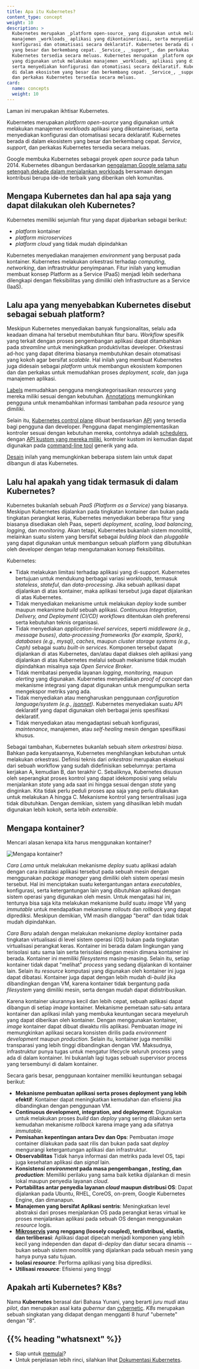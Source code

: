```yaml
---
title: Apa itu Kubernetes?
content_type: concept
weight: 10
description: >
  Kubernetes merupakan _platform open-source_ yang digunakan untuk melakukan
  manajemen _workloads_ aplikasi yang dikontainerisasi, serta menyediakan
  konfigurasi dan otomatisasi secara deklaratif. Kubernetes berada di dalam ekosistem
  yang besar dan berkembang cepat. _Service_, _support_, dan perkakas
  Kubernetes tersedia secara meluas. Kubernetes merupakan _platform open-source_ 
  yang digunakan untuk melakukan manajemen _workloads_ aplikasi yang dikontainerisasi, 
  serta menyediakan konfigurasi dan otomatisasi secara deklaratif. Kubernetes berada 
  di dalam ekosistem yang besar dan berkembang cepat. _Service_, _support_, 
  dan perkakas Kubernetes tersedia secara meluas.
card:
  name: concepts
  weight: 10
---
```


<!-- overview -->
Laman ini merupakan ikhtisar Kubernetes.


<!-- body -->
Kubernetes merupakan <i>platform open-source</i> yang digunakan untuk melakukan
manajemen <i>workloads</i> aplikasi yang dikontainerisasi, serta menyediakan
konfigurasi dan otomatisasi secara deklaratif. Kubernetes berada di dalam ekosistem
yang besar dan berkembang cepat. <i>Service</i>, <i>support</i>, dan perkakas
Kubernetes tersedia secara meluas.

Google membuka Kubernetes sebagai proyek <i>open source</i> pada tahun 2014.
Kubernetes dibangun berdasarkan [pengalaman Google selama satu setengah dekade dalam menjalankan workloads](https://research.google.com/pubs/pub43438.html)
bersamaan dengan kontribusi berupa ide-ide terbaik yang diberikan oleh komunitas.

## Mengapa Kubernetes dan hal apa saja yang dapat dilakukan oleh Kubernetes?

Kubernetes memiliki sejumlah fitur yang dapat dijabarkan sebagai berikut:

- <i>platform</i> kontainer
- <i>platform microservices</i>
- <i>platform cloud</i> yang tidak mudah dipindahkan

Kubernetes menyediakan manajemen <i>environment</i> yang berpusat pada kontainer.
Kubernetes melakukan orkestrasi terhadap <i>computing</i>, <i>networking</i>,
dan inftrastruktur penyimpanan. Fitur inilah yang kemudian membuat konsep Platform as a Service (PaaS)
menjadi lebih sederhana dilengkapi dengan fleksibilitas yang dimiliki oleh Infrastructure as a Service (IaaS).


## Lalu apa yang menyebabkan Kubernetes disebut sebagai sebuah platform?

Meskipun Kubernetes menyediakan banyak fungsionalitas, selalu ada keadaan dimana
hal tersebut membutuhkan fitur baru. <i>Workflow</i> spesifik yang terkait dengan
proses pengembangan aplikasi dapat ditambahkan pada <i>streamline</i> untuk meningkatkan
produktivitas developer. Orkestrasi ad-hoc yang dapat diterima biasanya membutuhkan desain
otomatisasi yang kokoh agar bersifat <i>scalable</i>. Hal inilah yang membuat
Kubernetes juga didesain sebagai <i>platform</i> untuk membangun ekosistem komponen dan
dan perkakas untuk memudahkan proses <i>deployment</i>, <i>scale</i>, dan juga manajemen
aplikasi.

[Labels]() memudahkan pengguna mengkategorisasikan <i>resources</i> yang mereka miliki
sesuai dengan kebutuhan. [Annotations]() memungkinkan pengguna untuk menambahkan informasi
tambahan pada <i>resource</i> yang dimiliki.

Selain itu, [Kubernetes control plane]() dibuat berdasarkan
[API](/docs/reference/using-api/api-overview/) yang tersedia bagi pengguna dan developer. Pengguna
dapat mengimplementasikan kontroler sesuai dengan kebutuhan mereka, contohnya adalah
[schedulers](https://github.com/kubernetes/community/blob/master/contributors/devel/scheduler.md),
dengan [API kustom yang mereka miliki](), kontroler kustom ini kemudian dapat digunakan
pada [command-line
tool]() generik yang ada.

[Desain](https://git.k8s.io/community/contributors/design-proposals/architecture/architecture.md)
inilah yang memungkinkan beberapa sistem lain untuk dapat dibangun di atas Kubernetes.

## Lalu hal apakah yang tidak termasuk di dalam Kubernetes?

Kubernetes bukanlah sebuah <i>PaaS (Platform as a
Service)</i> yang biasanya. Meskipun Kubernetes dijalankan pada tingkatan kontainer
dan bukan pada tingkatan perangkat keras, Kubernetes menyediakan beberapa fitur
yang biasanya disediakan oleh Paas, seperti <i>deployment</i>, <i>scaling</i>,
<i>load balancing</i>, <i>logging</i>, dan <i>monitoring</i>. Akan tetapi,
Kubernetes bukanlah sistem monolitik, melainkan suatu sistem yang bersifat sebagai
<i>bulding block</i> dan <i>pluggable</i> yang dapat digunakan untuk membangun sebuah
platform yang dibutuhkan oleh developer dengan tetap mengutamakan konsep fleksibilitas.

Kubernetes:

* Tidak melakukan limitasi terhadap aplikasi yang di-support. Kubernetes bertujuan
  untuk mendukung berbagai variasi <i>workloads</i>, termasuk
  <i>stateless</i>, <i>stateful</i>, dan <i>data-processing</i>. Jika sebuah
  aplikasi dapat dijalankan di atas kontainer, maka aplikasi tersebut juga dapat
  dijalankan di atas Kubernetes.
* Tidak menyediakan mekanisme untuk melakukan <i>deploy</i> kode sumber
  maupun mekanisme <i>build</i> sebuah aplikasi. <i>Continuous Integration, Delivery, and Deployment
  (CI/CD) workflows</i> ditentukan oleh preferensi serta kebutuhan teknis organisasi.
* Tidak menyediakan <i>application-level services</i>, seperti <i>middleware
  (e.g., message buses)</i>, <i>data-processing frameworks (for example,
  Spark)</i>, <i>databases (e.g., mysql)</i>, <i>caches</i>, maupun <i>cluster storage systems (e.g.,
  Ceph)</i> sebagai suatu <i>built-in services</i>. Komponen tersebut dapat dijalankan di atas Kubernetes, dan/atau
  dapat diakses oleh aplikasi yang dijalankan di atas Kubernetes melalui sebuah mekanisme tidak mudah dipindahkan
  misalnya saja <i>Open Service Broker</i>.
* Tidak membatasi penyedia layanan <i>logging</i>, <i>monitoring</i>, maupun <i>alerting</i> yang digunakan.
  Kubernetes menyediakan <i>proof of concept</i> dan mekanisme integrasi yang dapat digunakan
  untuk mengumpulkan serta mengekspor metriks yang ada.
* Tidak menyediakan atau mengharuskan penggunaan <i>configuration language/system (e.g.,
  [jsonnet](https://github.com/google/jsonnet))</i>. Kubernetes menyediakan suatu API deklaratif
  yang dapat digunakan oleh berbagai jenis spesifikasi deklaratif.
* Tidak menyediakan atau mengadaptasi sebuah konfigurasi, <i>maintenance</i>, manajemen, atau
  <i>self-healing</i> mesin dengan spesifikasi khusus.

Sebagai tambahan, Kubernetes bukanlah sebuah *sitem orkestrasi biasa*. Bahkan pada kenyataannya,
Kubernetes menghilangkan kebutuhan untuk melakukan orkestrasi. Definisi teknis dari
*orkestrasi* merupakan eksekusi dari sebuah workflow yang sudah didefinisikan sebelumnya: pertama kerjakan A, kemudian B,
dan terakhir C. Sebaliknya, Kubernetes disusun oleh seperangkat
proses kontrol yang dapat idekomposisi yang selalu menjalankan <i>state</i> yang ada
saat ini hingga sesuai dengan <i>state</i> yang dinginkan.
Kita tidak perlu peduli proses apa saja yang perlu dilakukan untuk melakukan A hingga C.
Mekanisme kontrol yang tersentralisasi juga tidak dibutuhkan. Dengan demikian, sistem yang
dihasilkan lebih mudah digunakan lebih kokoh, serta lebih <i>extensible</i>.

## Mengapa kontainer?

Mencari alasan kenapa kita harus menggunakan kontainer?

![Mengapa kontainer?](/images/docs/why_containers.svg)

*Cara Lama* untuk melakukan mekanisme <i>deploy</i> suatu aplikasi
adalah dengan cara instalasi aplikasi tersebut pada sebuah mesin
dengan menggunakan <i>package manager</i> yang dimiliki oleh sistem operasi
mesin tersebut. Hal ini menciptakan suatu ketergantungan antara <i>executables</i>,
konfigurasi, serta ketergantungan lain yang dibutuhkan aplikasi dengan sistem operasi
yang digunakan oleh mesin. Untuk mengatasi hal ini, tentunya bisa saja kita melakukan
mekanisme <i>build</i> suatu <i>image</i> VM yang <i>immutable</i> untuk mendapatkan
mekanisme <i>rollouts</i> dan <i>rollback</i> yang dapat diprediksi.
Meskipun demikian, VM masih dianggap "berat" dan tidak tidak mudah dipindahkan.

*Cara Baru* adalah dengan melakukan mekanisme <i>deploy</i> kontainer pada tingkatan
virtualisasi di level sistem operasi (OS) bukan pada tingkatan virtualisasi perangkat keras.
Kontainer ini berada dalam lingkungan yang terisolasi satu sama lain serta terisolasi dengan
mesin dimana kontainer ini berada. Kontainer ini memiliki <i>filesystems</i> masing-masing.
Selain itu, setiap kontainer tidak dapat "melihat" <i>process</i> yang sedang dijalankan di
kontainer lain. Selain itu <i>resource</i> komputasi yang digunakan oleh kontainer
ini juga dapat dibatasi. Kontainer juga dapat dengan lebih mudah di-<i>build</i> jika
dibandingkan dengan VM, karena kontainer tidak bergantung pada <i>filesystem</i>
yang dimiliki mesin, serta dengan mudah dapat didistribusikan.

Karena kontainer ukurannya kecil dan lebih cepat, sebuah aplikasi dapat dibangun di setiap
<i>image</i> kontainer. Mekanisme pemetaan satu-satu antara kontainer dan aplikasi
inilah yang membuka keuntungan secara meyeluruh yang dapat diberikan oleh kontainer.
Dengan menggunakan kontainer, <i>image</i> kontainer dapat dibuat diwaktu rilis aplikasi.
Pembuatan <i>image</i> ini memungkinkan aplikasi secara konsisten dirilis pada
<i>environment</i> <i>development</i> maupun <i>production</i>. Selain itu,
kontainer juga memiliki transparasi yang lebih tinggi dibandingkan dengan VM. Maksudnya,
infrastruktur punya tugas untuk mengatur lifecycle seluruh process yang ada di dalam kontainer. Ini bukanlah lagi tugas sebuah supervisor process yang tersembunyi di dalam kontainer.

Secara garis besar, penggunaan kontainer memiliki keuntungan sebagai berikut:

* **Mekanisme pembuatan aplikasi serta proses deployment yang lebih efektif**:
    Kontainer dapat meningkatkan kemudahan dan efisiensi jika dibandingkan dengan penggunaan VM.
* **Continuous development, integration, and deployment**:
    Digunakan untuk melakukan proses <i>build</i> dan <i>deploy</i> yang sering dilakukan
    serta kemudahan mekanisme <i>rollback</i> karena image yang ada sifatnya <i>immutable</i>.
* **Pemisahan kepentingan antara Dev dan Ops**:
    Pembuatan <i>image</i> container dilakukan pada saat rilis dan bukan pada saat <i>deploy</i>
    mengurangi ketergantungan aplikasi dan infrastruktur.
* **Observabilitas**
    Tidak hanya informasi dan metriks pada level OS, tapi juga kesehatan aplikasi dan <i>signal</i> lain.
* **Konsistensi <i>environment</i> pada masa pengembangan , <i>testing</i>, dan <i>production</i>**:
    Memiliki perilaku yang sama baik ketika dijalankan di mesin lokal maupun penyedia layanan <i>cloud</i>.
* **Portabilitas antar penyedia layanan <i>cloud</i> maupun distribusi OS**:
    Dapat dijalankan pada Ubuntu, RHEL, CoreOS, on-prem, Google Kubernetes Engine, dan dimanapun.
* **Manajemen yang bersifat Aplikasi sentris**:
    Meningkatkan level abstraksi dari proses menjalankan OS pada perangkat keras virtual
    ke proses menjalankan aplikasi pada sebuah OS dengan menggunakan <i>resource</i> logis.
* **[Mikroservis](https://martinfowler.com/articles/microservices.html) yang renggang (loosely coupled), terdistribusi, elastis, dan terliberasi**:
    Aplikasi dapat dipecah menjadi komponen yang lebih kecil yang independen dan dapat
    di-<i>deploy</i> dan diatur secara dinamis -- bukan sebuah sistem monolitik yang dijalankan pada
    sebuah mesin yang hanya punya satu tujuan.
* **Isolasi <i>resource</i>**:
    Performa aplikasi yang bisa diprediksi.
* **Utilisasi <i>resource</i>**:
    Efisiensi yang tinggi

## Apakah arti Kubernetes? K8s?

Nama **Kubernetes** berasal dari Bahasa Yunani, yang berarti *juru mudi* atau
*pilot*, dan merupakan asal kata *gubernur* dan
[cybernetic](http://www.etymonline.com/index.php?term=cybernetics). *K8s*
merupakan sebuah singkatan yang didapat dengan mengganti 8 huruf "ubernete" dengan
"8".



## {{% heading "whatsnext" %}}

*   Siap untuk [memulai](/docs/setup/)?
*   Untuk penjelasan lebih rinci, silahkan lihat [Dokumentasi Kubernetes](/docs/home/).




